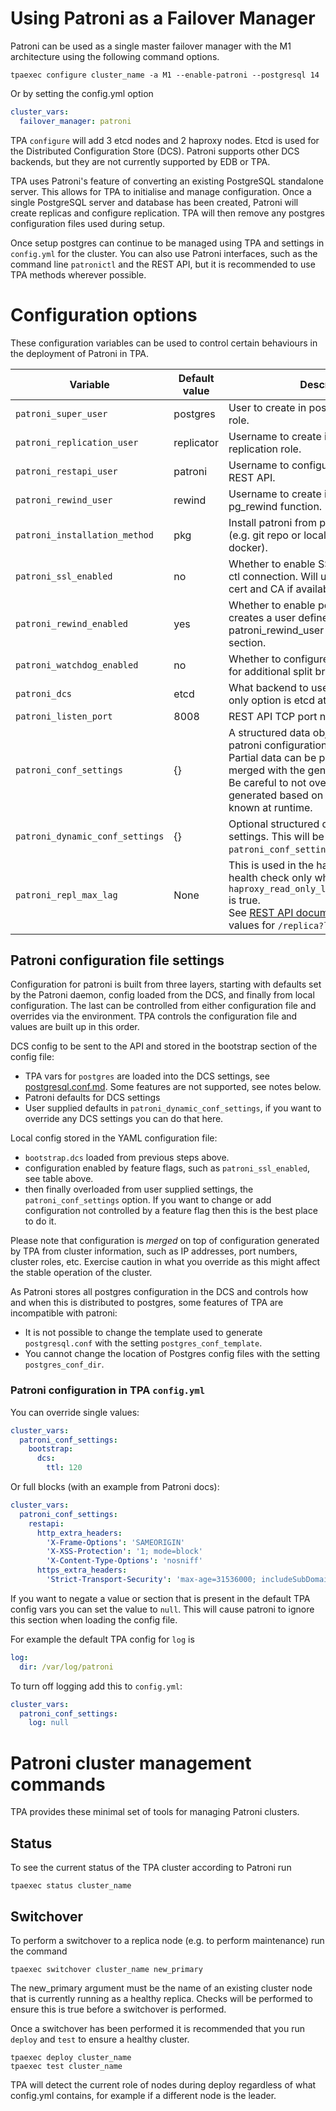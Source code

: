 # Using Patroni as a Failover Manager

Patroni can be used as a single master failover manager with the M1
architecture using the following command options.

```shell
tpaexec configure cluster_name -a M1 --enable-patroni --postgresql 14
```

Or by setting the config.yml option

```yaml
cluster_vars:
  failover_manager: patroni
```

TPA `configure` will add 3 etcd nodes and 2 haproxy nodes. Etcd is used
for the Distributed Configuration Store (DCS). Patroni supports other
DCS backends, but they are not currently supported by EDB or TPA.

TPA uses Patroni's feature of converting an existing PostgreSQL
standalone server. This allows for TPA to initialise and manage
configuration. Once a single PostgreSQL server and database has been
created, Patroni will create replicas and configure replication.
TPA will then remove any postgres configuration files used during setup.

Once setup postgres can continue to be managed using TPA and settings
in `config.yml` for the cluster. You can also use Patroni interfaces,
such as the command line `patronictl` and the REST API, but it is
recommended to use TPA methods wherever possible.

# Configuration options

These configuration variables can be used to control certain behaviours
in the deployment of Patroni in TPA.

| Variable                        | Default value | Description                                                                                                                                                                                                                                                          |
|---------------------------------|---------------|----------------------------------------------------------------------------------------------------------------------------------------------------------------------------------------------------------------------------------------------------------------------|
| `patroni_super_user`            | postgres      | User to create in postgres for superuser role.                                                                                                                                                                                                                       |
| `patroni_replication_user`      | replicator    | Username to create in postgres for replication role.                                                                                                                                                                                                                 |
| `patroni_restapi_user`          | patroni       | Username to configure for the patroni REST API.                                                                                                                                                                                                                      |
| `patroni_rewind_user`           | rewind        | Username to create in postgres for pg_rewind function.                                                                                                                                                                                                               |
| `patroni_installation_method`   | pkg           | Install patroni from packages or source (e.g. git repo or local source directory if docker).                                                                                                                                                                         |
| `patroni_ssl_enabled`           | no            | Whether to enable SSL for REST API and ctl connection. Will use the cluster SSL cert and CA if available.                                                                                                                                                            |
| `patroni_rewind_enabled`        | yes           | Whether to enable postgres rewind, creates a user defined by patroni_rewind_user and adds config section.                                                                                                                                                            |
| `patroni_watchdog_enabled`      | no            | Whether to configure the kernel watchdog for additional split brain prevention.                                                                                                                                                                                      |
| `patroni_dcs`                   | etcd          | What backend to use for the DCS. The only option is etcd at the moment.                                                                                                                                                                                              |
| `patroni_listen_port`           | 8008          | REST API TCP port number                                                                                                                                                                                                                                             |
| `patroni_conf_settings`         | {}            | A structured data object with overrides for patroni configuration.<br/>Partial data can be provided and will be merged with the generated config.<br/>Be careful to not override values that are generated based on instance information known at runtime.           |
| `patroni_dynamic_conf_settings` | {}            | Optional structured data just for DCS settings. This will be merged onto `patroni_conf_settings`.                                                                                                                                                                    |
| `patroni_repl_max_lag`          | None          | This is used in the haproxy backend health check only when `haproxy_read_only_load_balancer_enabled` is true.<br/>See [REST API documentation](https://patroni.readthedocs.io/en/latest/rest_api.html#health-check-endpoints) for possible values for `/replica?lag` |

## Patroni configuration file settings

Configuration for patroni is built from three layers, starting with
defaults set by the Patroni daemon, config loaded from the DCS,
and finally from local configuration. The last can be controlled from
either configuration file and overrides via the environment. TPA
controls the configuration file and values are built up in this order.

DCS config to be sent to the API and stored in the bootstrap section
of the config file:

* TPA vars for `postgres` are loaded into the DCS settings,
  see [postgresql.conf.md](postgresql.conf.md).
  Some features are not supported, see notes below.
* Patroni defaults for DCS settings
* User supplied defaults in `patroni_dynamic_conf_settings`, if you want
  to override any DCS settings you can do that here.

Local config stored in the YAML configuration file:

* `bootstrap.dcs` loaded from previous steps above.
* configuration enabled by feature flags, such as `patroni_ssl_enabled`,
  see table above.
* then finally overloaded from user supplied settings, the
  `patroni_conf_settings` option. If you want to change or add
  configuration not controlled by a feature flag then this is the best
  place to do it.

Please note that configuration is *merged* on top of configuration
generated by TPA from cluster information, such as IP addresses,
port numbers, cluster roles, etc. Exercise caution in what you override
as this might affect the stable operation of the cluster.

As Patroni stores all postgres configuration in the DCS and controls
how and when this is distributed to postgres, some features of TPA are
incompatible with patroni:
* It is not possible to change the template
used to generate `postgresql.conf` with the setting
`postgres_conf_template`.
* You cannot change the location of Postgres config files with the
  setting `postgres_conf_dir`.

### Patroni configuration in TPA `config.yml`

You can override single values:

```yaml
cluster_vars:
  patroni_conf_settings:
    bootstrap:
      dcs:
        ttl: 120
```

Or full blocks (with an example from Patroni docs):

```yaml
cluster_vars:
  patroni_conf_settings:
    restapi:
      http_extra_headers:
        'X-Frame-Options': 'SAMEORIGIN'
        'X-XSS-Protection': '1; mode=block'
        'X-Content-Type-Options': 'nosniff'
      https_extra_headers:
        'Strict-Transport-Security': 'max-age=31536000; includeSubDomains'
```

If you want to negate a value or section that is present in the default
TPA config vars you can set the value to `null`. This will cause
patroni to ignore this section when loading the config file.

For example the default TPA config for `log` is

```yaml
log:
  dir: /var/log/patroni
```

To turn off logging add this to `config.yml`:

```yaml
cluster_vars:
  patroni_conf_settings:
    log: null
```

# Patroni cluster management commands

TPA provides these minimal set of tools for managing Patroni
clusters.

## Status

To see the current status of the TPA cluster according to Patroni
run

```shell
tpaexec status cluster_name
```

## Switchover

To perform a switchover to a replica node (e.g. to perform maintenance)
run the command

```shell
tpaexec switchover cluster_name new_primary
```

The new_primary argument must be the name of an existing cluster node
that is currently running as a healthy replica. Checks will be performed
to ensure this is true before a switchover is performed.

Once a switchover has been performed it is recommended that you run
`deploy` and `test` to ensure a healthy cluster.

```shell
tpaexec deploy cluster_name
tpaexec test cluster_name
```

TPA will detect the current role of nodes during deploy regardless of
what config.yml contains, for example if a different node is the leader.
